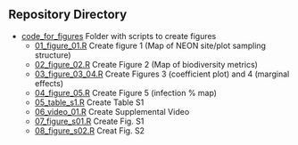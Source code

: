 ## Repository Directory

* [code_for_figures](./code_for_figures) Folder with scripts to create figures
   * [01_figure_01.R](./code_for_01_figure_01.R) Create figure 1 (Map of NEON site/plot sampling structure)
   * [02_figure_02.R](./code_for_02_figure_02.R) Create Figure 2 (Map of biodiversity metrics) 
   * [03_figure_03_04.R](./code_for_03_figure_03_04.R) Create Figures 3 (coefficient plot) and 4 (marginal effects)
   * [04_figure_05.R](./code_for_04_figure_05.R) Create Figure 5 (infection % map)
   * [05_table_s1.R](./code_for_05_table_s1.R) Create Table S1
   * [06_video_01.R](./code_for_06_video_01.R) Create Supplemental Video
   * [07_figure_s01.R](./code_for_07_figure_s01.R) Create Fig. S1
   * [08_figure_s02.R](./code_for_08_figure_s02.R) Creat Fig. S2   